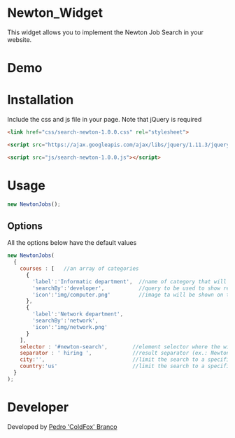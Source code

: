 # Newton_Widget

This widget allows you to implement the Newton Job Search in your website.

# Demo

# Installation
Include the css and js file in your page. Note that jQuery is required

```html
<link href="css/search-newton-1.0.0.css" rel="stylesheet">
```

```html
<script src="https://ajax.googleapis.com/ajax/libs/jquery/1.11.3/jquery.min.js"></script>
```
```html
<script src="js/search-newton-1.0.0.js"></script>
```

# Usage
```javascript
new NewtonJobs();
```

## Options
All the options below have the default values
```javascript
new NewtonJobs(
  {
    courses : [   //an array of categories
      {
        'label':'Informatic department',  //name of category that will be shown
      	'searchBy':'developer',           //query to be used to show results for this category
      	'icon':'img/computer.png'         //image ta will be shown on the left side of each line
      },
      {
      	'label':'Network department',
      	'searchBy':'network',
      	'icon':'img/network.png'
      }
    ],
    selector : '#newton-search',        //element selector where the widget will be attached
    separator : ' hiring ',             //result separator (ex.: Newton.ai hiring Web Developer)
    city:'',                            //limit the search to a specific city
    country:'us'                        //limit the search to a specific country
  }
);
```

# Developer
Developed by [Pedro 'ColdFox' Branco](https://github.com/C0ldF0x/)

